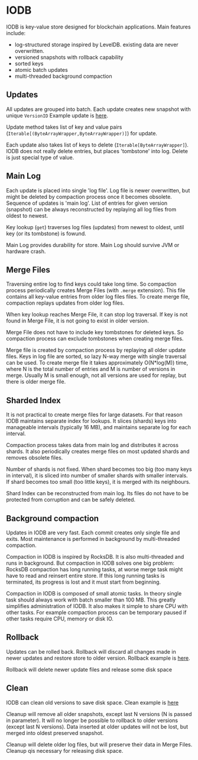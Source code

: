 IODB
==========

IODB is key-value store designed for blockchain applications. Main features include:

- log-structured storage inspired by LevelDB. existing data are never overwritten. 
- versioned snapshots with rollback capability
- sorted keys
- atomic batch updates
- multi-threaded background compaction


Updates
----------

All updates are grouped into batch. 
Each update creates new snapshot with unique `VersionID`
Example update is [here](../src/main/test/scala/examples/Update.scala).

Update method takes list of key and value pairs (`Iterable[(ByteArrayWrapper,ByteArrayWrapper)]`) for update. 

Each update also takes list of keys to delete (`Iterable[ByteArrayWrapper]`). 
IODB does not really delete entries, but places 'tombstone' into log. 
Delete is just special type of value. 

Main Log
---------------

Each update  is placed into single 'log file'. 
Log file is newer overwritten, but might be deleted by compaction process once it becomes obsolete. 
Sequence of updates is 'main log'. 
List of entries for given version (snapshot) can be always reconstructed by replaying all log files from oldest to newest. 

Key lookup (`get`) traverses log files (updates) from newest to oldest, until key (or its tombstone) is fowund. 

Main Log provides durability for store. 
Main Log should survive JVM or hardware crash. 

Merge Files
------------

Traversing entire log to find keys could take long time. 
So compaction process periodically creates Merge Files (with `.merge` extension). 
This file contains all key-value entries from older log files files. 
To create merge file, compaction replays updates from older log files.

When key lookup reaches Merge File, it can stop log traversal. If key is not found in Merge File, it is not going to exist in older version.

Merge File does not have to include key tombstones for deleted keys. 
So compaction process can exclude tombstones when creating merge files.

Merge file is created by compaction process by replaying all older update files.
Keys in log file are sorted, so lazy N-way merge with single traversal can be used. 
To create merge file it takes approximately O(N*log(M)) time, where N is the total number of entries and M is number of versions in merge.
Usually M is small enough, not all versions are used for replay, 
but there is older merge file. 

Sharded Index
------------------

It is not practical to create merge files for large datasets. 
For that reason IODB maintains separate index for lookups. 
It slices (shards) keys into manageable intervals (typically 16 MB), 
and maintains separate log for each interval. 

Compaction process takes data from main log and distributes it across shards. 
It also periodically creates merge files on most updated shards and 
removes obsolete files. 

Number of shards is not fixed. When shard becomes too big (too many keys in interval),
it is sliced into number of smaller shards with smaller intervals. 
If shard becomes too small (too little keys), it is merged with its neighbours.

Shard Index can be reconstructed from main log. 
Its files do not have to be protected from corruption and can be safely deleted.

Background compaction
------------------------

Updates in IODB are very fast. 
Each commit creates only single file and exits. 
Most maintenance  is performed in background by multi-threaded compaction. 

Compaction in IODB is inspired by RocksDB. It is also multi-threaded and runs 
in background. But compaction in IODB solves one big problem:
RocksDB compaction has long running tasks, at worse merge task might have to 
read and reinsert entire store. If this long running tasks is terminated, 
its progress is lost and it must start from beginning.

Compaction in IODB is composed of small atomic tasks. 
In theory single task should always work with batch smaller than 100 MB. 
This greatly simplifies administration of IODB. 
It also  makes it simple to share CPU with other tasks. 
For example compaction process can be temporary paused if other tasks require CPU, memory or disk IO. 

Rollback 
--------------
Updates can be rolled back. 
Rollback will discard all changes made in newer updates and restore store to older version. 
Rollback example is [here](../src/main/test/scala/examples/Rollback.scala).

Rollback will delete newer update files and release some disk space


Clean
-----------
IODB can clean old versions to save disk space. 
Clean example is  [here](../src/main/test/scala/examples/Clean.scala)

Cleanup will remove all older snapshots, except last N versions (N is passed in parameter).
It will no longer be possible to rollback to older versions (except last N versions).
Data inserted at older updates will not be lost, but merged into oldest preserved snapshot.

Cleanup will delete older log files, but will preserve their data in Merge Files. 
Cleanup qis necessary for releasing disk space.
